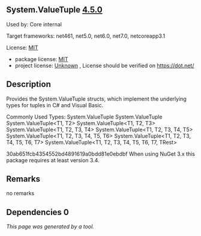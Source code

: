 System.ValueTuple [4.5.0](https://www.nuget.org/packages/System.ValueTuple/4.5.0)
--------------------

Used by: Core internal

Target frameworks: net461, net5.0, net6.0, net7.0, netcoreapp3.1

License: [MIT](../../../../licenses/mit) 

- package license: [MIT](https://github.com/dotnet/corefx/blob/master/LICENSE.TXT) 
- project license: [Unknown](https://dot.net/) , License should be verified on https://dot.net/

Description
-----------
Provides the System.ValueTuple structs, which implement the underlying types for tuples in C# and Visual Basic.

Commonly Used Types:
System.ValueTuple
System.ValueTuple<T1>
System.ValueTuple<T1, T2>
System.ValueTuple<T1, T2, T3>
System.ValueTuple<T1, T2, T3, T4>
System.ValueTuple<T1, T2, T3, T4, T5>
System.ValueTuple<T1, T2, T3, T4, T5, T6>
System.ValueTuple<T1, T2, T3, T4, T5, T6, T7>
System.ValueTuple<T1, T2, T3, T4, T5, T6, T7, TRest>
 
30ab651fcb4354552bd4891619a0bdd81e0ebdbf 
When using NuGet 3.x this package requires at least version 3.4.

Remarks
-----------
no remarks


Dependencies 0
-----------


*This page was generated by a tool.*